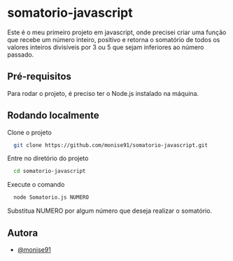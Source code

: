 
# somatorio-javascript

Este é o meu primeiro projeto em javascript, onde precisei criar uma função que recebe um número inteiro, positivo e retorna o somatório de todos os valores inteiros divisíveis por 3 ou 5 que sejam inferiores ao número passado.


## Pré-requisitos
Para rodar o projeto, é preciso ter o Node.js instalado na máquina.
## Rodando localmente

Clone o projeto

```bash
  git clone https://github.com/monise91/somatorio-javascript.git
```

Entre no diretório do projeto

```bash
  cd somatorio-javascript
```

Execute o comando

```bash
  node Somatorio.js NUMERO
```

Substitua NUMERO por algum número que deseja realizar o somatório.
## Autora

- [@monise91](https://www.github.com/monise91)
